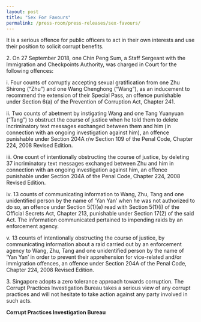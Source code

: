 ```yaml
---
layout: post
title: "Sex For Favours"
permalink: /press-room/press-releases/sex-favours/
---
```

It is a serious offence for public officers to act in their own interests and use their position to solicit corrupt benefits. 

2\.        On 27 September 2018, one Chin Peng Sum, a Staff Sergeant with the Immigration and Checkpoints Authority, was charged in Court for the following offences:

i. Four counts of corruptly accepting sexual gratification from one Zhu Shirong (“Zhu”) and one Wang Chenghong (“Wang”), as an inducement to recommend the extension of their Special Pass, an offence punishable under Section 6(a) of the Prevention of Corruption Act, Chapter 241.

ii. Two counts of abetment by instigating Wang and one Tang Yuanyuan (“Tang”) to obstruct the course of justice when he told them to delete incriminatory text messages exchanged between them and him (in connection with an ongoing investigation against him), an offence punishable under Section 204A r/w Section 109 of the Penal Code, Chapter 224, 2008 Revised Edition.

iii. One count of intentionally obstructing the course of justice, by deleting 37 incriminatory text messages exchanged between Zhu and him in connection with an ongoing investigation against him, an offence punishable under Section 204A of the Penal Code, Chapter 224, 2008 Revised Edition.

iv. 13 counts of communicating information to Wang, Zhu, Tang and one unidentified person by the name of ‘Yan Yan’ when he was not authorized to do so, an offence under Section 5(1)(e) read with Section 5(1)(i) of the Official Secrets Act, Chapter 213, punishable under Section 17(2) of the said Act. The information communicated pertained to impending raids by an enforcement agency.

v. 13 counts of intentionally obstructing the course of justice, by communicating information about a raid carried out by an enforcement agency to Wang, Zhu, Tang and one unidentified person by the name of ‘Yan Yan’ in order to prevent their apprehension for vice-related and/or immigration offences, an offence under Section 204A of the Penal Code, Chapter 224, 2008 Revised Edition.

3\.          Singapore adopts a zero tolerance approach towards corruption. The Corrupt Practices Investigation Bureau takes a serious view of any corrupt practices and will not hesitate to take action against any party involved in such acts.

**Corrupt Practices Investigation Bureau**
